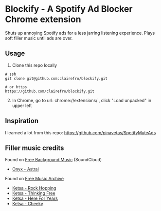 # Blockify - A Spotify Ad Blocker Chrome extension

Shuts up annoying Spotify ads for a less jarring listening experience. Plays soft filler music until ads are over.

## Usage

1. Clone this repo locally

```
# ssh
git clone git@github.com:clairefro/blockify.git

# or https
https://github.com/clairefro/blockify.git
```

2. In Chrome, go to url: chrome://extensions/ , click "Load unpacked" in upper left


## Inspiration

I learned a lot from this repo: https://github.com/pinavetas/SpotifyMuteAds

## Filler music credits

Found on [Free Background Music](https://soundcloud.com/freebmusic) (SoundCloud)

- [Onyx - Astral](https://soundcloud.com/freebmusic/onyx-astral-freebackgroundmusic)

Found on [Free Music Archive](https://freemusicarchive.org/)

- [Ketsa - Rock Hopping](https://freemusicarchive.org/music/Ketsa)
- [Ketsa - Thinking Free](https://freemusicarchive.org/music/Ketsa)
- [Ketsa - Here For Years](https://freemusicarchive.org/music/Ketsa)
- [Ketsa - Cheeky](https://freemusicarchive.org/music/Ketsa)
